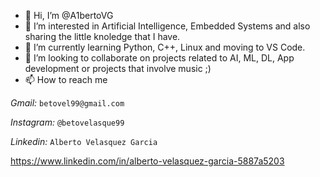 - 👋 Hi, I’m @A1bertoVG
- 👀 I’m interested in Artificial Intelligence, Embedded Systems and also sharing the little knoledge that I have.
- 🌱 I’m currently learning Python, C++, Linux and moving to VS Code.
- 💞️ I’m looking to collaborate on projects related to AI, ML, DL, App development or projects that involve music ;)
- 📫 How to reach me 

_Gmail:_ ``betovel99@gmail.com``

_Instagram:_ ``@betovelasque99``

_Linkedin:_ ``Alberto Velasquez Garcia`` 

https://www.linkedin.com/in/alberto-velasquez-garcia-5887a5203


<!---
Garquez/Garquez is a ✨ special ✨ repository because its `README.md` (this file) appears on your GitHub profile.
You can click the Preview link to take a look at your changes.
--->
